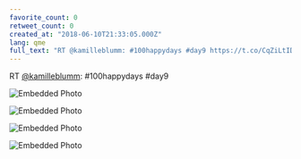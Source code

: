 ```yaml
---
favorite_count: 0
retweet_count: 0
created_at: "2018-06-10T21:33:05.000Z"
lang: qme
full_text: "RT @kamilleblumm: #100happydays #day9 https://t.co/CqZiLtIDXf"
---
```


RT [@kamilleblumm](https://twitter.com/kamilleblumm): #100happydays #day9

<div class="gallery gallery-4">

![Embedded Photo](https://twitter-media-coderbyheart.s3.eu-north-1.amazonaws.com/1005925846341873671-DfXClc4WsAEI3rW.jpg)

![Embedded Photo](https://twitter-media-coderbyheart.s3.eu-north-1.amazonaws.com/1005925846341873671-DfXCmmeXUAElNlZ.jpg)

![Embedded Photo](https://twitter-media-coderbyheart.s3.eu-north-1.amazonaws.com/1005925846341873671-DfXCngjX4AA4Vrh.jpg)

![Embedded Photo](https://twitter-media-coderbyheart.s3.eu-north-1.amazonaws.com/1005925846341873671-DfXCol3XcAE2NmX.jpg)

</div>
